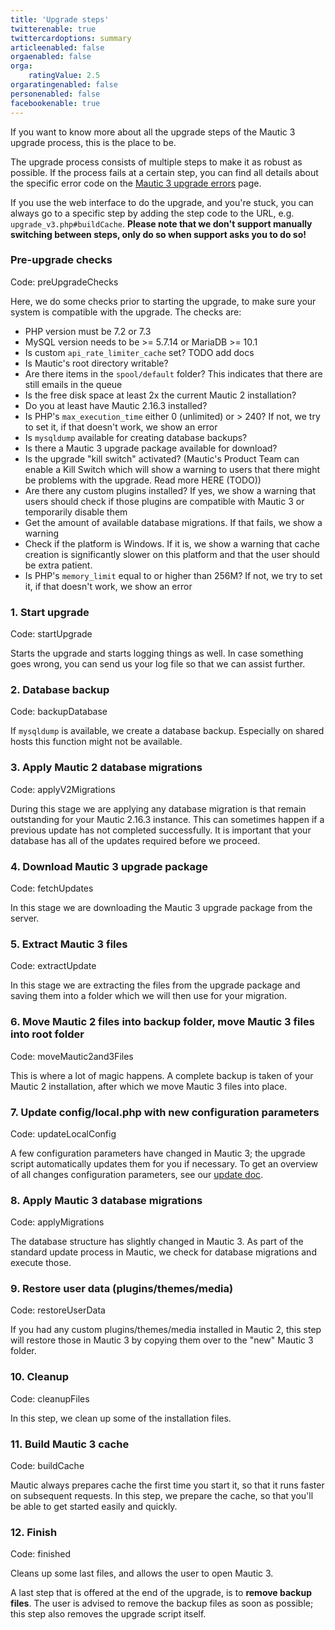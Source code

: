 ```yaml
---
title: 'Upgrade steps'
twitterenable: true
twittercardoptions: summary
articleenabled: false
orgaenabled: false
orga:
    ratingValue: 2.5
orgaratingenabled: false
personenabled: false
facebookenable: true
---
```


If you want to know more about all the upgrade steps of the Mautic 3 upgrade process, this is the place to be.

The upgrade process consists of multiple steps to make it as robust as possible. If the process fails at a certain step, you can find all details about the specific error code on the [Mautic 3 upgrade errors][errors] page.

If you use the web interface to do the upgrade, and you're stuck, you can always go to a specific step by adding the step code to the URL, e.g. `upgrade_v3.php#buildCache`. **Please note that we don't support manually switching between steps, only do so when support asks you to do so!**

### Pre-upgrade checks
Code: preUpgradeChecks

Here, we do some checks prior to starting the upgrade, to make sure your system is compatible with the upgrade. The checks are:

* PHP version must be 7.2 or 7.3
* MySQL version needs to be >= 5.7.14 or MariaDB >= 10.1
* Is custom `api_rate_limiter_cache` set? TODO add docs
* Is Mautic's root directory writable?
* Are there items in the `spool/default` folder? This indicates that there are still emails in the queue
* Is the free disk space at least 2x the current Mautic 2 installation?
* Do you at least have Mautic 2.16.3 installed?
* Is PHP's `max_execution_time` either 0 (unlimited) or > 240? If not, we try to set it, if that doesn't work, we show an error
* Is `mysqldump` available for creating database backups?
* Is there a Mautic 3 upgrade package available for download?
* Is the upgrade "kill switch" activated? (Mautic's Product Team can enable a Kill Switch which will show a warning to users that there might be problems with the upgrade. Read more HERE (TODO))
* Are there any custom plugins installed? If yes, we show a warning that users should check if those plugins are compatible with Mautic 3 or temporarily disable them
* Get the amount of available database migrations. If that fails, we show a warning
* Check if the platform is Windows. If it is, we show a warning that cache creation is significantly slower on this platform and that the user should be extra patient.
* Is PHP's `memory_limit` equal to or higher than 256M? If not, we try to set it, if that doesn't work, we show an error

### 1. Start upgrade
Code: startUpgrade

Starts the upgrade and starts logging things as well. In case something goes wrong, you can send us your log file so that we can assist further.

### 2. Database backup
Code: backupDatabase

If `mysqldump` is available, we create a database backup. Especially on shared hosts this function might not be available.

### 3. Apply Mautic 2 database migrations
Code: applyV2Migrations

During this stage we are applying any database migration is that remain outstanding for your Mautic 2.16.3 instance. This can sometimes happen if a previous update has not completed successfully. It is important that your database has all of the updates required before we proceed.

### 4. Download Mautic 3 upgrade package
Code: fetchUpdates

In this stage we are downloading the Mautic 3 upgrade package from the server.

### 5. Extract Mautic 3 files
Code: extractUpdate

In this stage we are extracting the files from the upgrade package and saving them into a folder which we will then use for your migration.

### 6. Move Mautic 2 files into backup folder, move Mautic 3 files into root folder
Code: moveMautic2and3Files

This is where a lot of magic happens. A complete backup is taken of your Mautic 2 installation, after which we move Mautic 3 files into place. 

### 7. Update config/local.php with new configuration parameters
Code: updateLocalConfig

A few configuration parameters have changed in Mautic 3; the upgrade script automatically updates them for you if necessary. To get an overview of all changes configuration parameters, see our [update doc][upgrade].

### 8. Apply Mautic 3 database migrations
Code: applyMigrations

The database structure has slightly changed in Mautic 3. As part of the standard update process in Mautic, we check for database migrations and execute those.

### 9. Restore user data (plugins/themes/media)
Code: restoreUserData

If you had any custom plugins/themes/media installed in Mautic 2, this step will restore those in Mautic 3 by copying them over to the "new" Mautic 3 folder.

### 10. Cleanup
Code: cleanupFiles

In this step, we clean up some of the installation files.

### 11. Build Mautic 3 cache
Code: buildCache

Mautic always prepares cache the first time you start it, so that it runs faster on subsequent requests. In this step, we prepare the cache, so that you'll be able to get started easily and quickly.

### 12. Finish
Code: finished

Cleans up some last files, and allows the user to open Mautic 3.

A last step that is offered at the end of the upgrade, is to **remove backup files**. The user is advised to remove the backup files as soon as possible; this step also removes the upgrade script itself.

[errors]: </mautic-3-upgrade/mautic-3-upgrade-errors>
[upgrade]: <https://github.com/mautic/mautic/blob/3.x/UPGRADE-3.0.md#configuration>